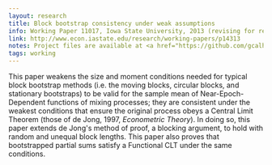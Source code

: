 ```yaml
---
layout: research
title: Block bootstrap consistency under weak assumptions
info: Working Paper 11017, Iowa State University, 2013 (revising for resubmission to *Econometric Theory*).
link: http://www.econ.iastate.edu/research/working-papers/p14313
notes: Project files are available at <a href="https://github.com/gcalhoun/statboot-paper">https://github.com/gcalhoun/statboot-paper</a>
tags: working
---
```

This paper weakens the size and moment conditions needed for typical
block bootstrap methods (i.e. the moving blocks, circular blocks, and
stationary bootstraps) to be valid for the sample mean of
Near-Epoch-Dependent functions of mixing processes; they are
consistent under the weakest conditions that ensure the original
process obeys a Central Limit Theorem (those of de Jong, 1997,
*Econometric Theory*). In doing so, this paper extends de Jong's method
of proof, a blocking argument, to hold with random and unequal block
lengths. This paper also proves that bootstrapped partial sums satisfy
a Functional CLT under the same conditions.


<!--  LocalWords:  cvitem resubmission de Jong Jong's CLT
 -->
